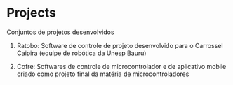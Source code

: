 # Projects
Conjuntos de projetos desenvolvidos

1) Ratobo: Software de controle de projeto desenvolvido para o Carrossel Caipira (equipe de robótica da Unesp Bauru)

2) Cofre: Softwares de controle de microcontrolador e de aplicativo mobile criado como projeto final da matéria de microcontroladores
